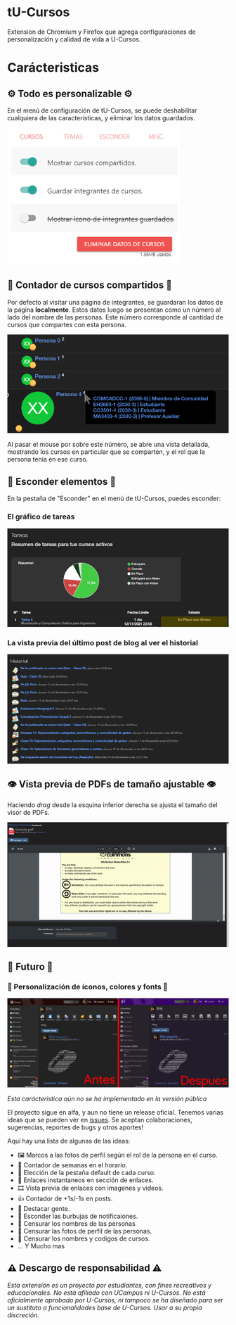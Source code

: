 # tU-Cursos
Extension de Chromium y Firefox que agrega configuraciones de personalización y calidad de vida a U-Cursos.

# Carácteristicas

## ⚙ Todo es personalizable ⚙

En el menú de configuración de tU-Cursos, se puede deshabilitar cualquiera de las caracteristicas, y eliminar los datos guardados.

<img src="screenshots/menu_1.png" alt="Menu de configuración"/>

## 🔢 Contador de cursos compartidos 🔢

Por defecto al visitar una página de integrantes, se guardaran los datos de la página **localmente**. Estos datos luego se presentan como un número al lado del nombre de las personas. Este número corresponde al cantidad de cursos que compartes con esta persona.


<img src="screenshots/course_counter.png" alt="Contador de cursos compartidos"/>


Al pasar el mouse por sobre este número, se abre una vista detallada, mostrando los cursos en particular que se comparten, y el rol que la persona tenía en ese curso.

## 🚫 Esconder elementos 🚫

En la pestaña de "Esconder" en el menú de tU-Cursos, puedes esconder:

### El gráfico de tareas
 
<img src="screenshots/hidepiechart.gif" alt="Esconder el gráfico de tareas"/>


### La vista previa del último post de blog al ver el historial

<img src="screenshots/hidepreview.gif" alt="Esconder la vista previa del historial"/>

## 👁 Vista previa de PDFs de tamaño ajustable 👁

Haciendo *drag* desde la esquina inferior derecha se ajusta el tamaño del visor de PDFs.

<img src="screenshots/resizepdfviewer.gif" alt="Ajustar el tamaño del visor de PDF"/>

## 🔮 Futuro 🔮

### 🎨 Personalización de íconos, colores y fonts 🎨

<p align="center">
  <img src="screenshots/before_after.png" alt="Personalización"/>
</p>

*Esta carácteristica aún no se ha implementado en la versión pública*

El proyecto sigue en alfa, y aun no tiene un release oficial. Tenemos varias ideas que se pueden ver en [issues](https://github.com/Nyveon/tU-Cursos/issues). Se aceptan colaboraciones, sugerencias, reportes de bugs y otros aportes!

Aquí hay una lista de algunas de las ideas:
 - 🖼 Marcos a las fotos de perfil según el rol de la persona en el curso.
 - 📆 Contador de semanas en el horario.
 - 🚪 Elección de la pestaña default de cada curso.
 - 🔗 Enlaces instantaneos en sección de enlaces.
 - 🎞 Vista previa de enlaces con imagenes y videos.
 - 👍 Contador de +1s/-1s en posts.
 - 🌟 Destacar gente.
 - 🚫 Esconder las burbujas de notificaiones.
 - 🚫 Censurar los nombres de las personas
 - 🚫 Censurar las fotos de perfil de las personas.
 - 🚫 Censurar los nombres y codigos de cursos.
 - ... Y Mucho mas


## ⚠ Descargo de responsabilidad ⚠

*Esta extensión es un proyecto por estudiantes, con fines recreativos y educacionales. No está afiliado con UCampus ni U-Cursos. No está oficialmente aprobado por U-Cursos, ni tampoco se ha diseñado para ser un sustituto a funcionalidades base de U-Cursos. Usar a su propia discreción.*
